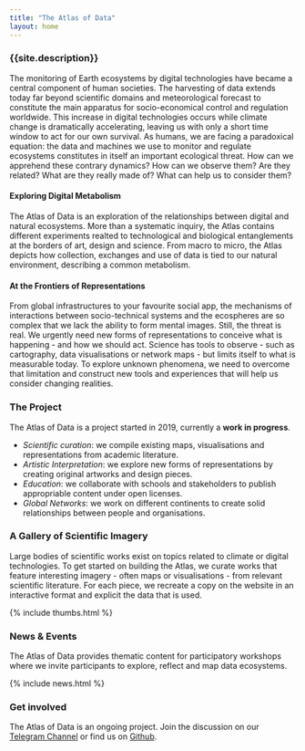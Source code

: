 ```yaml
---
title: "The Atlas of Data"
layout: home
---
```


### {{site.description}}

The monitoring of Earth ecosystems by digital technologies have became a central component of human societies. The harvesting of data extends today far beyond scientific domains and meteorological forecast to constitute the main apparatus for socio-economical control and regulation worldwide. This increase in digital technologies occurs while climate change is dramatically accelerating, leaving us with only a short time window to act for our own survival. As humans, we are facing a paradoxical equation: the data and machines we use to monitor and regulate ecosystems constitutes in itself an important ecological threat. How can we apprehend these contrary dynamics? How can we observe them? Are they related? What are they really made of? What can help us to consider them?

#### Exploring Digital Metabolism

The Atlas of Data is an exploration of the relationships between digital and natural ecosystems. More than a systematic inquiry, the Atlas contains different experiments realted to technological and biological entanglements at the borders of art, design and science. From macro to micro, the Atlas depicts how collection, exchanges and use of data is tied to our natural environment, describing a common metabolism.

#### At the Frontiers of Representations

From global infrastructures to your favourite social app, the mechanisms of interactions between socio-technical systems and the ecospheres are so complex that we lack the ability to form mental images. Still, the threat is real. We urgently need new forms of representations to conceive what is happening - and how we should act. Science has tools to observe - such as cartography, data visualisations or network maps - but limits itself to what is measurable today. To explore unknown phenomena, we need to overcome that limitation and construct new tools and experiences that will help us consider changing realities.

### The Project

The Atlas of Data is a project started in 2019, currently a **work in progress**.

- *Scientific curation*: we compile existing maps, visualisations and representations from academic literature.
- *Artistic Interpretation*: we explore new forms of representations by creating original artworks and design pieces.
- *Education*: we collaborate with schools and stakeholders to publish appropriable content under open licenses.
- *Global Networks*: we work on different continents to create solid relationships between people and organisations.


### A Gallery of Scientific Imagery

Large bodies of scientific works exist on topics related to climate or digital technologies. To get started on building the Atlas, we curate works that feature interesting imagery - often maps or visualisations - from relevant scientific literature. For each piece, we recreate a copy on the website in an interactive format and explicit the data that is used.

{% include thumbs.html %}

### News & Events

The Atlas of Data provides thematic content for participatory workshops where we invite participants to explore, reflect and map data ecosystems.

{% include news.html %}


### Get involved

The Atlas of Data is an ongoing project. Join the discussion on our [Telegram Channel](https://t.me/atlasofdata) or find us on [Github](https://github.com/theatlasofdata/community).
